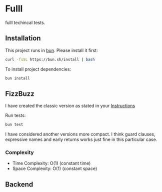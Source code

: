 # Fulll

fulll techincal tests.

## Installation

This project runs in [bun](https://bun.sh). Please install it first:

```bash
curl -fsSL https://bun.sh/install | bash
```

To install project dependencies:

```bash
bun install
```

## FizzBuzz

I have created the classic version as stated in your [Instructions](https://github.com/fulll/hiring/blob/master/Algo/fizzbuzz.md)

Run tests:

```bash
bun test
```

I have considered another versions more compact. I think guard clauses, expressive names and early returns works just fine in this particular case.

### Complexity

- Time Complexity: O(1) (constant time)
- Space Complexity: O(1) (constant space)

## Backend